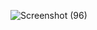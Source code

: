 ![Screenshot (96)](https://github.com/user-attachments/assets/a03ace30-0bfa-4c5f-b9ae-abcd755033f1)
